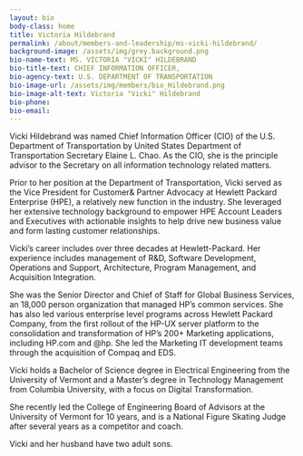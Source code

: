```yaml
---
layout: bio
body-class: home
title: Victoria Hildebrand
permalink: /about/members-and-leadership/ms-vicki-hildebrand/
background-image: /assets/img/grey.background.png
bio-name-text: MS. VICTORIA "VICKI" HILDEBRAND
bio-title-text: CHIEF INFORMATION OFFICER,
bio-agency-text: U.S. DEPARTMENT OF TRANSPORTATION
bio-image-url: /assets/img/members/bio_Hildebrand.png
bio-image-alt-text: Victoria "Vicki" Hildebrand
bio-phone:
bio-email:
---
```

Vicki Hildebrand was named Chief Information Officer (CIO) of the U.S. Department of Transportation by United States Department of Transportation Secretary Elaine L. Chao. As the CIO, she is the principle advisor to the Secretary on all information technology related matters.

Prior to her position at the Department of Transportation, Vicki served as the Vice President for Customer& Partner Advocacy at Hewlett Packard Enterprise (HPE), a relatively new function in the industry. She leveraged her extensive technology background to empower HPE Account Leaders and Executives with actionable insights to help drive new business value and form lasting customer relationships.

Vicki’s career includes over three decades at Hewlett-Packard. Her experience includes management of R&D, Software Development, Operations and Support, Architecture, Program Management, and Acquisition Integration.

She was the Senior Director and Chief of Staff for Global Business Services, an 18,000 person organization that managed HP’s common services. She has also led various enterprise level programs across Hewlett Packard Company, from the first rollout of the HP-UX server platform to the consolidation and transformation of HP’s 200+ Marketing applications, including HP.com and @hp. She led the Marketing IT development teams through the acquisition of Compaq and EDS.

Vicki holds a Bachelor of Science degree in Electrical Engineering from the University of Vermont and a Master’s degree in Technology Management from Columbia University, with a focus on Digital Transformation.

She recently led the College of Engineering Board of Advisors at the University of Vermont for 10 years, and is a National Figure Skating Judge after several years as a competitor and coach.

Vicki and her husband have two adult sons.
